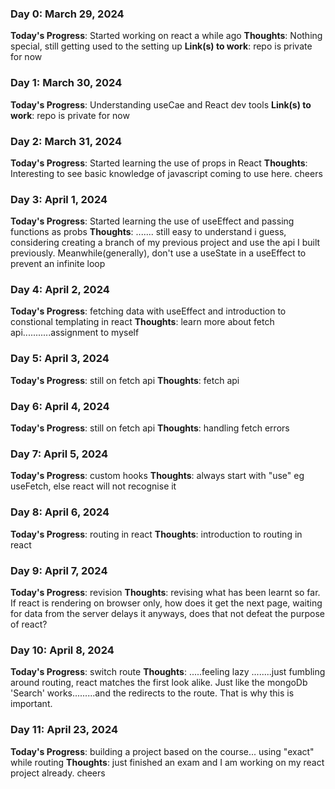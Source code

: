 <!-- # 100 Days Of Code - Log

### Day 0: February 30, 2016 (Example 1)
##### (delete me or comment me out)

**Today's Progress**: Fixed CSS, worked on canvas functionality for the app.

**Thoughts:** I really struggled with CSS, but, overall, I feel like I am slowly getting better at it. Canvas is still new for me, but I managed to figure out some basic functionality.

**Link to work:** [Calculator App](http://www.example.com)

### Day 0: February 30, 2016 (Example 2)
##### (delete me or comment me out)

**Today's Progress**: Fixed CSS, worked on canvas functionality for the app.

**Thoughts**: I really struggled with CSS, but, overall, I feel like I am slowly getting better at it. Canvas is still new for me, but I managed to figure out some basic functionality.

**Link(s) to work**: [Calculator App](http://www.example.com)


### Day 1: June 27, Monday

**Today's Progress**: I've gone through many exercises on FreeCodeCamp.

**Thoughts** I've recently started coding, and it's a great feeling when I finally solve an algorithm challenge after a lot of attempts and hours spent.

**Link(s) to work**
1. [Find the Longest Word in a String](https://www.freecodecamp.com/challenges/find-the-longest-word-in-a-string)
2. [Title Case a Sentence](https://www.freecodecamp.com/challenges/title-case-a-sentence) -->

### Day 0: March 29, 2024

**Today's Progress**: Started working on react a while ago
**Thoughts**: Nothing special, still getting used to the setting up
**Link(s) to work**: repo is private for now

### Day 1: March 30, 2024

**Today's Progress**: Understanding useCae and React dev tools
**Link(s) to work**: repo is private for now


### Day 2: March 31, 2024

**Today's Progress**: Started learning the use of props in React
**Thoughts**: Interesting to see basic knowledge of javascript coming to use here. cheers

### Day 3: April 1, 2024

**Today's Progress**: Started learning the use of useEffect and passing functions as probs
**Thoughts**: ....... still easy to understand i guess, considering creating a branch of my previous project and use the api I built previously. Meanwhile(generally), don't use a useState in a useEffect to prevent an infinite loop

### Day 4: April 2, 2024

**Today's Progress**: fetching data with useEffect and introduction to constional templating in react
**Thoughts**: learn more about fetch api...........assignment to myself


### Day 5: April 3, 2024

**Today's Progress**: still on fetch api
**Thoughts**: fetch api

### Day 6: April 4, 2024

**Today's Progress**: still on fetch api
**Thoughts**: handling fetch errors


### Day 7: April 5, 2024

**Today's Progress**: custom hooks
**Thoughts**: always start with "use" eg useFetch, else react will not recognise it

### Day 8: April 6, 2024

**Today's Progress**: routing in react
**Thoughts**: introduction to routing in react


### Day 9: April 7, 2024

**Today's Progress**: revision
**Thoughts**: revising what has been learnt so far. If react is rendering on browser only, how does it get the next page, waiting for data from the server delays it anyways, does that not defeat the purpose of react?


### Day 10: April 8, 2024

**Today's Progress**: switch  route
**Thoughts**: .....feeling lazy ........just fumbling around routing, react matches the first look alike. Just like the mongoDb 'Search' works.........and the redirects to the route. That is why this is important.


### Day 11: April 23, 2024

**Today's Progress**: building a project based on the course... using "exact" while routing
**Thoughts**: just finished an exam and I am working on my react project already. cheers